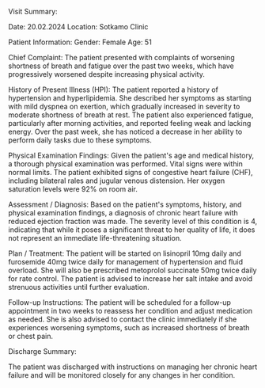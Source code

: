 Visit Summary:

Date: 20.02.2024
Location: Sotkamo Clinic

Patient Information:
Gender: Female
Age: 51

Chief Complaint:
The patient presented with complaints of worsening shortness of breath and fatigue over the past two weeks, which have progressively worsened despite increasing physical activity.

History of Present Illness (HPI):
The patient reported a history of hypertension and hyperlipidemia. She described her symptoms as starting with mild dyspnea on exertion, which gradually increased in severity to moderate shortness of breath at rest. The patient also experienced fatigue, particularly after morning activities, and reported feeling weak and lacking energy. Over the past week, she has noticed a decrease in her ability to perform daily tasks due to these symptoms.

Physical Examination Findings:
Given the patient's age and medical history, a thorough physical examination was performed. Vital signs were within normal limits. The patient exhibited signs of congestive heart failure (CHF), including bilateral rales and jugular venous distension. Her oxygen saturation levels were 92% on room air.

Assessment / Diagnosis:
Based on the patient's symptoms, history, and physical examination findings, a diagnosis of chronic heart failure with reduced ejection fraction was made. The severity level of this condition is 4, indicating that while it poses a significant threat to her quality of life, it does not represent an immediate life-threatening situation.

Plan / Treatment:
The patient will be started on lisinopril 10mg daily and furosemide 40mg twice daily for management of hypertension and fluid overload. She will also be prescribed metoprolol succinate 50mg twice daily for rate control. The patient is advised to increase her salt intake and avoid strenuous activities until further evaluation.

Follow-up Instructions:
The patient will be scheduled for a follow-up appointment in two weeks to reassess her condition and adjust medication as needed. She is also advised to contact the clinic immediately if she experiences worsening symptoms, such as increased shortness of breath or chest pain.

Discharge Summary:

The patient was discharged with instructions on managing her chronic heart failure and will be monitored closely for any changes in her condition.